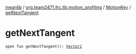[meanlib](../../index.md) / [org.team2471.frc.lib.motion_profiling](../index.md) / [MotionKey](index.md) / [getNextTangent](./get-next-tangent.md)

# getNextTangent

`open fun getNextTangent(): `[`Vector2`](../../org.team2471.frc.lib.vector/-vector2/index.md)